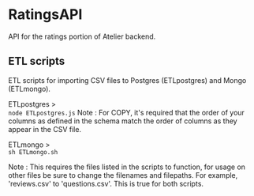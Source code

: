 # RatingsAPI
API for the ratings portion of Atelier backend.

## ETL scripts
ETL scripts for importing CSV files to Postgres (ETLpostgres) and Mongo (ETLmongo).  
  
ETLpostgres >  
```node ETLpostgres.js``` 
Note : For COPY, it's required that the order of your columns as defined in the schema match the order of columns as they appear in the CSV file.  

  
ETLmongo >  
```sh ETLmongo.sh```  

Note : This requires the files listed in the scripts to function, for usage on other files be sure to change the filenames and filepaths. For example, 'reviews.csv' to 'questions.csv'. This is true for both scripts.
